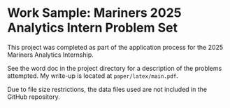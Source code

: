 # Work Sample: Mariners 2025 Analytics Intern Problem Set

This project was completed as part of the application process for the 2025 Mariners Analytics Internship.

See the word doc in the project directory for a description of the problems attempted. My write-up is located at `paper/latex/main.pdf`.

Due to file size restrictions, the data files used are not included in the GitHub repository.
